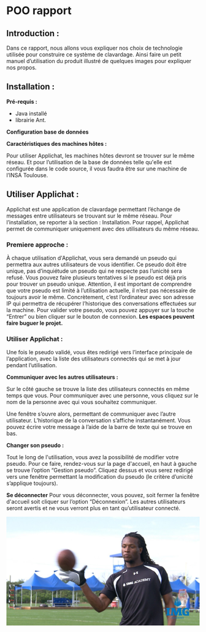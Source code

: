 # POO rapport
## Introduction :

  Dans ce rapport, nous allons vous expliquer nos choix de technologie utilisée pour construire ce système de clavardage. Ainsi faire un petit manuel d’utilisation du produit illustré de quelques images pour expliquer nos propos.

## Installation :
**Pré-requis :**
  - Java installé
  - librairie Ant.
 
 **Configuration base de données**
 
 **Caractéristiques des machines hôtes :**
 
  Pour utiliser Applichat, les machines hôtes devront se trouver sur le même réseau. Et pour l’utilisation de la base de données telle qu'elle est configurée dans le code source, il vous faudra être sur une machine de l’INSA Toulouse.

## Utiliser Applichat :

  Applichat est une application de clavardage permettant l’échange de messages entre utilisateurs se trouvant sur le même réseau. Pour l’installation, se reporter à la section : Installation. Pour rappel, Applichat permet de communiquer uniquement avec des utilisateurs du même réseau. 

### Premiere approche :

  À chaque utilisation d'Applichat, vous sera demandé un pseudo qui permettra aux autres utilisateurs de vous identifier. Ce pseudo doit être unique, pas d’inquiétude un pseudo qui ne respecte pas l’unicité sera refusé. Vous pouvez faire plusieurs tentatives si le pseudo est déjà pris pour trouver un pseudo unique. Attention, il est important de comprendre que votre pseudo est limité à l’utilisation actuelle, il n’est pas nécessaire de toujours avoir le même. Concrètement, c’est l’ordinateur avec son adresse IP qui permettra de récupérer l’historique des conversations effectuées sur la machine. Pour valider votre pseudo, vous pouvez appuyer sur la touche “Entrer” ou bien cliquer sur le bouton de connexion. **Les espaces peuvent faire buguer le projet.**

### Utiliser Applichat :

  Une fois le pseudo validé, vous êtes redirigé vers l’interface principale de l’application, avec la liste des utilisateurs connectés qui se met à jour pendant l’utilisation. 

**Communiquer avec les autres utilisateurs :**

  Sur le côté gauche se trouve la liste des utilisateurs connectés en même temps que vous. Pour communiquer avec une personne, vous cliquez sur le nom de la personne avec qui vous souhaitez communiquer.

  Une fenêtre s’ouvre alors, permettant de communiquer avec l’autre utilisateur. L’historique de la conversation s’affiche instantanément. Vous pouvez écrire votre message à l’aide de la barre de texte qui se trouve en bas. 

**Changer son pseudo :** 

  Tout le long de l'utilisation, vous avez la possibilité de modifier votre pseudo. Pour ce faire, rendez-vous sur la page d'accueil, en haut à gauche se trouve l’option  “Gestion pseudo”. Cliquez dessus et vous serez redirigé vers une fenêtre permettant la modification du pseudo (le critère d’unicité s’applique toujours).
  
**Se déconnecter**
  Pour vous déconnecter, vous pouvez, soit fermer la fenêtre d'accueil soit cliquer sur l’option “Déconnexion”. Les autres utilisateurs seront avertis et ne vous verront plus en tant qu’utilisateur connecté.

![alt text](https://raw.githubusercontent.com/max01598/COO/master/img.jpg)

